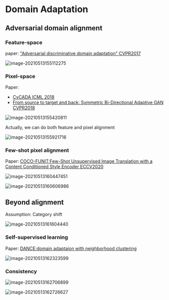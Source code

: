 # Domain Adaptation

 ## Adversarial domain alignment

### Feature-space

paper: ["Adversarial discriminative domain adaptation" CVPR2017](https://arxiv.org/abs/1702.05464)

![image-20210513155112275](https://cdn.jsdelivr.net/gh/nekomiao123/pic/img/image-20210513155112275.png)

### Pixel-space

Paper: 

- [CyCADA ICML 2018](http://proceedings.mlr.press/v80/hoffman18a/hoffman18a.pdf) 
- [From source to target and back: Symmetric Bi-Directional Adaptive GAN CVPR2018](https://openaccess.thecvf.com/content_cvpr_2018/papers/Russo_From_Source_to_CVPR_2018_paper.pdf)



![image-20210513155420811](https://cdn.jsdelivr.net/gh/nekomiao123/pic/img/image-20210513155420811.png)

Actually, we can do both feature and pixel alignment

![image-20210513155921716](https://cdn.jsdelivr.net/gh/nekomiao123/pic/img/image-20210513155921716.png)

### Few-shot pixel alignment

Paper: [COCO-FUNIT:Few-Shot Unsupervised Image Translation with a Content Conditioned Style Encoder ECCV2020](https://nvlabs.github.io/COCO-FUNIT/)

![image-20210513160447451](https://cdn.jsdelivr.net/gh/nekomiao123/pic/img/image-20210513160447451.png)

![image-20210513160606986](https://cdn.jsdelivr.net/gh/nekomiao123/pic/img/image-20210513160606986.png)

## Beyond alignment

Assumption: Category shift 

![image-20210513161604440](https://cdn.jsdelivr.net/gh/nekomiao123/pic/img/image-20210513161604440.png)

### Self-supervised learning

Paper: [DANCE:domain adaptaion with neighborhood clustering](http://cs-people.bu.edu/keisaito/research/DANCE.html)

![image-20210513162323599](https://cdn.jsdelivr.net/gh/nekomiao123/pic/img/image-20210513162323599.png)

### Consistency

![image-20210513162706899](https://cdn.jsdelivr.net/gh/nekomiao123/pic/img/image-20210513162706899.png)

![image-20210513162726627](https://cdn.jsdelivr.net/gh/nekomiao123/pic/img/image-20210513162726627.png)

